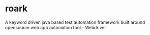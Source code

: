 roark
=====

A keyword driven java based test automation framework built around opensource web app automation tool -  Webdriver